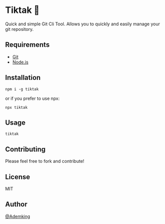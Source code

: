 # Tiktak 🚀

Quick and simple Git Cli Tool. Allows you to quickly and easily manage your git repository.

## Requirements

* [Git](https://git-scm.com/)
* [Node.js](https://nodejs.org/)

## Installation

```
npm i -g tiktak
```

or if you prefer to use npx:

```
npx tiktak
```

## Usage

```
tiktak
```

## Contributing

Please feel free to fork and contribute! 

## License

MIT

## Author

[@Ademking](https://github.com/Ademking)
